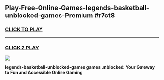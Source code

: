 
## Play-Free-Online-Games-legends-basketball-unblocked-games-Premium #r7ct8
<h3>
<a href="https://premium.freeplayer.one?title=legends-basketball-unblocked-games&ref=8M">CLICK TO PLAY</a></h3>
<hr>

<h3>
<a href="https://premium.freeplayer.one?title=legends-basketball-unblocked-games&ref=8M">CLICK 2 PLAY</a>
  
</h3>

<a href="https://premium.freeplayer.one?title=legends-basketball-unblocked-games&ref=8M"><img src="https://clearcache.store/games.png"></a>


**legends-basketball-unblocked-games games unblocked: Your Gateway to Fun and Accessible Online Gaming**
